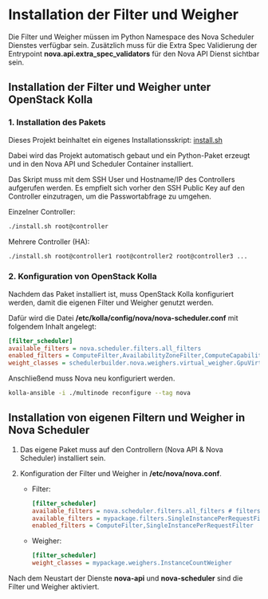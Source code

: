 # Installation der Filter und Weigher

Die Filter und Weigher müssen im Python Namespace des Nova Scheduler Dienstes verfügbar sein. Zusätzlich muss für die Extra Spec Validierung der Entrypoint **nova.api.extra_spec_validators** für den Nova API Dienst sichtbar sein.

## Installation der Filter und Weigher unter OpenStack Kolla

### 1. Installation des Pakets

Dieses Projekt beinhaltet ein eigenes Installationsskript: [install.sh](/install.sh)

Dabei wird das Projekt automatisch gebaut und ein Python-Paket erzeugt und in den Nova API und Scheduler Container installiert.

Das Skript muss mit dem SSH User und Hostname/IP des Controllers aufgerufen werden. Es empfielt sich vorher den SSH Public Key auf den Controller einzutragen, um die Passwortabfrage zu umgehen.

Einzelner Controller:
```bash
./install.sh root@controller
```

Mehrere Controller (HA):
```bash
./install.sh root@controller1 root@controller2 root@controller3 ...
```

### 2. Konfiguration von OpenStack Kolla

Nachdem das Paket installiert ist, muss OpenStack Kolla konfiguriert werden, damit die eigenen Filter und Weigher genutzt werden.

Dafür wird die Datei **/etc/kolla/config/nova/nova-scheduler.conf** mit folgendem Inhalt angelegt:

```ini
[filter_scheduler]
available_filters = nova.scheduler.filters.all_filters
enabled_filters = ComputeFilter,AvailabilityZoneFilter,ComputeCapabilitiesFilter,ImagePropertiesFilter,ServerGroupAntiAffinityFilter,ServerGroupAffinityFilter,AggregateInstanceExtraSpecsFilter
weight_classes = schedulerbuilder.nova.weighers.virtual_weigher.GpuVirtualWeigher
```

Anschließend muss Nova neu konfiguriert werden.

```bash
kolla-ansible -i ./multinode reconfigure --tag nova
```

## Installation von eigenen Filtern und Weigher in Nova Scheduler

1. Das eigene Paket muss auf den Controllern (Nova API & Nova Scheduler) installiert sein.

2. Konfiguration der Filter und Weigher in **/etc/nova/nova.conf**.

    - Filter:

        ```ini
        [filter_scheduler]
        available_filters = nova.scheduler.filters.all_filters # filters shipped with Nova
        available_filters = mypackage.filters.SingleInstancePerRequestFilter # Custom filter
        enabled_filters = ComputeFilter,SingleInstancePerRequestFilter
        ```

    - Weigher:

        ```ini
        [filter_scheduler]
        weight_classes = mypackage.weighers.InstanceCountWeigher
        ```

Nach dem Neustart der Dienste **nova-api** und **nova-scheduler** sind die Filter und Weigher aktiviert.
